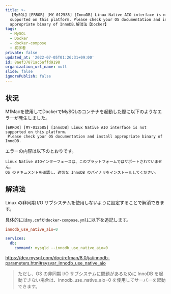 ```yaml
---
title: >-
  【MySQL】[ERROR] [MY-012585] [InnoDB] Linux Native AIO interface is not
  supported on this platform. Please check your OS documentation and install
  appropriate binary of InnoDB.解消法【Docker】
tags:
  - MySQL
  - Docker
  - docker-compose
  - 初学者
private: false
updated_at: '2022-07-05T01:26:31+09:00'
id: 8aef37871ac5affd9198
organization_url_name: null
slide: false
ignorePublish: false
---
```

## 状況
M1Macを使用してDockerでMySQLのコンテナを起動した際に以下のようなエラーが発生しました。
```:ターミナル
[ERROR] [MY-012585] [InnoDB] Linux Native AIO interface is not supported on this platform.
 Please check your OS documentation and install appropriate binary of InnoDB.
```

エラーの内容は以下のとおりです。
```
Linux Native AIOインターフェースは、このプラットフォームではサポートされていません。
OS のドキュメントを確認し、適切な InnoDB のバイナリをインストールしてください。
```

## 解消法
Linux の非同期 I/O サブシステムを使用しないように設定することで解消できます。

具体的には`my.cnf`か`docker-compose.yml`に以下を追記します。

```my.cnf
innodb_use_native_aio=0
```

```docker-compose.yml
services:
  db:
    command: mysqld --innodb_use_native_aio=0
```

https://dev.mysql.com/doc/refman/8.0/ja/innodb-parameters.html#sysvar_innodb_use_native_aio


> ただし、OS の非同期 I/O サブシステムに問題があるために InnoDB を起動できない場合は、innodb_use_native_aio=0 を使用してサーバーを起動できます。
